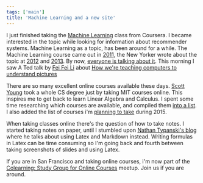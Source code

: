 ```yaml
---
tags: ['main']
title: 'Machine Learning and a new site'
---
```


I just finished taking the [Machine Learning][2] class from Coursera. I became interested in the topic while looking for information about recommender systems. Machine Learning as a topic, has been around for a while. The Machine Learning course came out in [2011][1], the New Yorker wrote about the topic at [2012][5] and [2013][6]. By now, [everyone is talking about it][7]. This morning I saw A Ted talk by [Fei Fei Li][4] about [How we're teaching computers to understand pictures][3]

<!--more-->

There are so many excellent online courses available these days. [Scott Young][9] took a whole CS degree just by taking MIT courses online. This inspires me to get back to learn Linear Algebra and Calculus. I spent some time researching which courses are available, and compiled them [into a list](/resources/courses.html). I also added the list of courses i'm [planning to take][10] during 2015.

When taking classes online there's the question of how to take notes. I started taking notes on paper, until I stumbled upon [Nathan Typanski's blog][8] where he talks about using Latex and Markdown instead. Writing formulas in Latex can be time consuming  so I'm going back and fourth between taking screenshots of slides and using Latex.

If you are in San Francisco and taking online courses, i'm now part of the [Colearning: Study Group for Online Courses][11] meetup. Join us if you are around.

[1]: http://www.slate.com/articles/technology/future_tense/features/2011/learning_machine/stanford_machine_learning_class_week_1_what_what_richard_scarry__0.html
[2]: https://www.coursera.org/course/ml
[3]: http://www.ted.com/talks/fei_fei_li_how_we_re_teaching_computers_to_understand_pictures
[4]: http://vision.stanford.edu/people.html
[5]: http://www.newyorker.com/news/news-desk/is-deep-learning-a-revolution-in-artificial-intelligence
[6]: http://www.newyorker.com/tech/elements/hyping-artificial-intelligence-yet-again
[7]: http://www.quora.com/Why-is-everyone-out-there-obsessed-with-machine-learning-these-days
[8]: http://nathantypanski.com/tex.html
[9]: http://www.scotthyoung.com/blog/myprojects/mit-challenge-2/
[10]: /resources/study-plan.html
[11]: https://www.meetup.com/San-Francisco-Colearning-Study-Group-for-Online-Courses/
